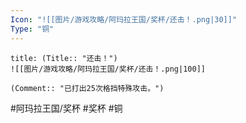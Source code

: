 ```yaml
---
Icon: "![[图片/游戏攻略/阿玛拉王国/奖杯/还击！.png|30]]"
Type: "铜"
---
```

```ad-common-bronze-trophy
title: (Title:: "还击！")
![[图片/游戏攻略/阿玛拉王国/奖杯/还击！.png|100]]

(Comment:: "已打出25次格挡特殊攻击。")
```

#阿玛拉王国/奖杯 #奖杯 #铜
